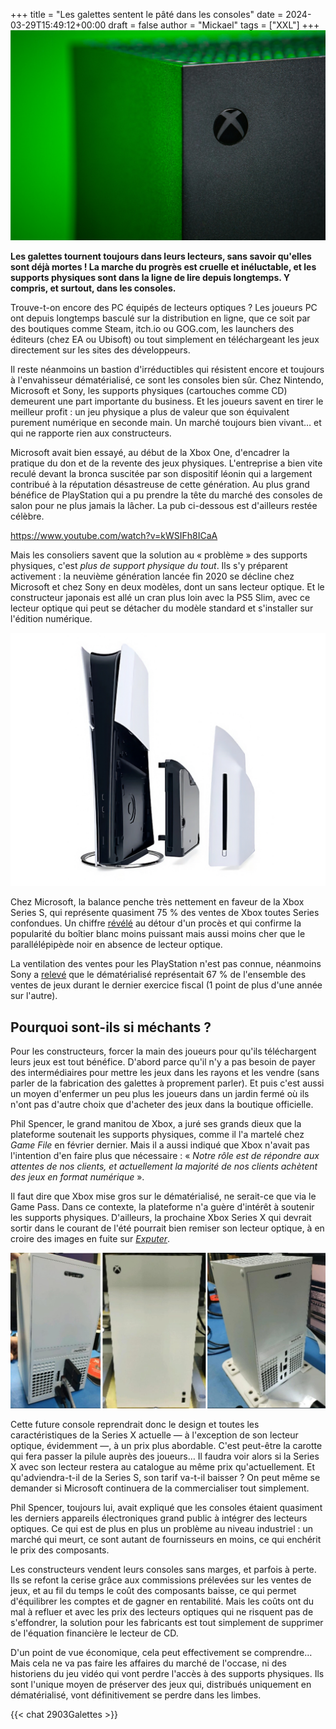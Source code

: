 +++
title = "Les galettes sentent le pâté dans les consoles"
date = 2024-03-29T15:49:12+00:00
draft = false
author = "Mickael"
tags = ["XXL"]
+++ 
![Xbox Series X](XboxSeriesXGreen.jpg "© Billy Freeman (Unsplash)") 

**Les galettes tournent toujours dans leurs lecteurs, sans savoir qu'elles sont déjà mortes ! La marche du progrès est cruelle et inéluctable, et les supports physiques sont dans la ligne de lire depuis longtemps. Y compris, et surtout, dans les consoles.**

Trouve-t-on encore des PC équipés de lecteurs optiques ? Les joueurs PC ont depuis longtemps basculé sur la distribution en ligne, que ce soit par des boutiques comme Steam, itch.io ou GOG.com, les launchers des éditeurs (chez EA ou Ubisoft) ou tout simplement en téléchargeant les jeux directement sur les sites des développeurs.

Il reste néanmoins un bastion d'irréductibles qui résistent encore et toujours à l'envahisseur dématérialisé, ce sont les consoles bien sûr. Chez Nintendo, Microsoft et Sony, les supports physiques (cartouches comme CD) demeurent une part importante du business. Et les joueurs savent en tirer le meilleur profit : un jeu physique a plus de valeur que son équivalent purement numérique en seconde main. Un marché toujours bien vivant… et qui ne rapporte rien aux constructeurs.

Microsoft avait bien essayé, au début de la Xbox One, d'encadrer la pratique du don et de la revente des jeux physiques. L'entreprise a bien vite reculé devant la bronca suscitée par son dispositif léonin qui a largement contribué à la réputation désastreuse de cette génération. Au plus grand bénéfice de PlayStation qui a pu prendre la tête du marché des consoles de salon pour ne plus jamais la lâcher. La pub ci-dessous est d'ailleurs restée célèbre.

https://www.youtube.com/watch?v=kWSIFh8ICaA

Mais les consoliers savent que la solution au « problème » des supports physiques, c'est *plus de support physique du tout*. Ils s'y préparent activement : la neuvième génération lancée fin 2020 se décline chez Microsoft et chez Sony en deux modèles, dont un sans lecteur optique. Et le constructeur japonais est allé un cran plus loin avec la PS5 Slim, avec ce lecteur optique qui peut se détacher du modèle standard et s'installer sur l'édition numérique.

![PS5 Slim](PS5Slim.jpg "L'édition numérique de la PS5 Slim peut accueillir un lecteur optique en option.")

Chez Microsoft, la balance penche très nettement en faveur de la Xbox Series S, qui représente quasiment 75 % des ventes de Xbox toutes Series confondues. Un chiffre [révélé](https://metro.co.uk/2023/09/20/xbox-series-s-outsells-xbox-series-x-consoles-by-up-to-3-to-1-19532440/) au détour d'un procès et qui confirme la popularité du boîtier blanc moins puissant mais aussi moins cher que le parallélépipède noir en absence de lecteur optique.

La ventilation des ventes pour les PlayStation n'est pas connue, néanmoins Sony a [relevé](https://gamingbolt.com/67-of-playstation-software-sales-in-fy-22-23-were-digital) que le dématérialisé représentait 67 % de l'ensemble des ventes de jeux durant le dernier exercice fiscal (1 point de plus d'une année sur l'autre). 

## Pourquoi sont-ils si méchants ?

Pour les constructeurs, forcer la main des joueurs pour qu'ils téléchargent leurs jeux est tout bénéfice. D'abord parce qu'il n'y a pas besoin de payer des intermédiaires pour mettre les jeux dans les rayons et les vendre (sans parler de la fabrication des galettes à proprement parler). Et puis c'est aussi un moyen d'enfermer un peu plus les joueurs dans un jardin fermé où ils n'ont pas d'autre choix que d'acheter des jeux dans la boutique officielle.

Phil Spencer, le grand manitou de Xbox, a juré ses grands dieux que la plateforme soutenait les supports physiques, comme il l'a martelé chez *Game File* en février dernier. Mais il a aussi indiqué que Xbox n'avait pas l'intention d'en faire plus que nécessaire : « *Notre rôle est de répondre aux attentes de nos clients, et actuellement la majorité de nos clients achètent des jeux en format numérique* ».

Il faut dire que Xbox mise gros sur le dématérialisé, ne serait-ce que via le Game Pass. Dans ce contexte, la plateforme n'a guère d'intérêt à soutenir les supports physiques. D'ailleurs, la prochaine Xbox Series X qui devrait sortir dans le courant de l'été pourrait bien remiser son lecteur optique, à en croire des images en fuite sur *[Exputer](https://exputer.com/news/xbox/white-digital-xbox-series-x-photos/)*.

![Xbox Series X](XboxSeriesX.jpg "La prochaine Xbox Series X sera aussi blanche que le modèle actuel est noir, mais sans lecteur physique.")

Cette future console reprendrait donc le design et toutes les caractéristiques de la Series X actuelle — à l'exception de son lecteur optique, évidemment —, à un prix plus abordable. C'est peut-être la carotte qui fera passer la pilule auprès des joueurs… Il faudra voir alors si la Series X avec son lecteur restera au catalogue au même prix qu'actuellement. Et qu'adviendra-t-il de la Series S, son tarif va-t-il baisser ? On peut même se demander si Microsoft continuera de la commercialiser tout simplement.

Phil Spencer, toujours lui, avait expliqué que les consoles étaient quasiment les derniers appareils électroniques grand public à intégrer des lecteurs optiques. Ce qui est de plus en plus un problème au niveau industriel : un marché qui meurt, ce sont autant de fournisseurs en moins, ce qui enchérit le prix des composants. 

Les constructeurs vendent leurs consoles sans marges, et parfois à perte. Ils se refont la cerise grâce aux commissions prélevées sur les ventes de jeux, et au fil du temps le coût des composants baisse, ce qui permet d'équilibrer les comptes et de gagner en rentabilité. Mais les coûts ont du mal à refluer et avec les prix des lecteurs optiques qui ne risquent pas de s'effondrer, la solution pour les fabricants est tout simplement de supprimer de l'équation financière le lecteur de CD.

D'un point de vue économique, cela peut effectivement se comprendre… Mais cela ne va pas faire les affaires du marché de l'occase, ni des historiens du jeu vidéo qui vont perdre l'accès à des supports physiques. Ils sont l'unique moyen de préserver des jeux qui, distribués uniquement en dématérialisé, vont définitivement se perdre dans les limbes. 

{{< chat 2903Galettes >}}